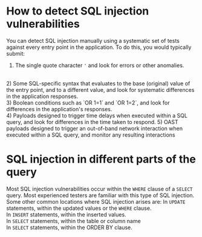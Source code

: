 # How to detect SQL injection vulnerabilities
You can detect SQL injection manually using a systematic set of tests against every entry point in the application. To do this, you would typically submit:

1) The single quote character `'` and look for errors or other anomalies.
<br>
2) Some SQL-specific syntax that evaluates to the base (original) value of the entry point, and to a different value, and look for systematic
differences in the application responses.
<br>
3) Boolean conditions such as `OR 1=1` and `OR 1=2`, and look for differences in the application's responses.
<br>
4) Payloads designed to trigger time delays when executed within a SQL query, and look for differences in the time taken to respond.
5) OAST payloads designed to trigger an out-of-band network interaction when executed within a SQL query, and monitor any resulting interactions

# SQL injection in different parts of the query

Most SQL injection vulnerabilities occur within the `WHERE` clause of a `SELECT` query. Most experienced testers are familiar with this type of SQL injection.<br>
Some other common locations where SQL injection arises are:
In `UPDATE` statements, within the updated values or the `WHERE` clause.<br>
In `INSERT` statements, within the inserted values.<br>
In `SELECT` statements, within the table or column name<br>
In `SELECT` statements, within the ORDER BY clause.<br>
